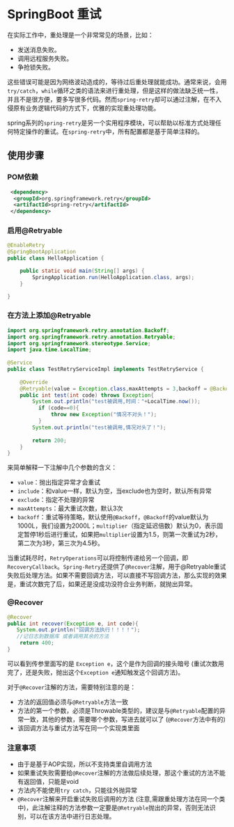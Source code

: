 # SpringBoot 重试

在实际工作中，重处理是一个非常常见的场景，比如：

- 发送消息失败。
- 调用远程服务失败。
- 争抢锁失败。

这些错误可能是因为网络波动造成的，等待过后重处理就能成功。通常来说，会用`try/catch`，`while`循环之类的语法来进行重处理，但是这样的做法缺乏统一性，并且不是很方便，要多写很多代码。然而`spring-retry`却可以通过注解，在不入侵原有业务逻辑代码的方式下，优雅的实现重处理功能。

spring系列的`spring-retry`是另一个实用程序模块，可以帮助以标准方式处理任何特定操作的重试。在`spring-retry`中，所有配置都是基于简单注释的。

## 使用步骤

### POM依赖

```xml
 <dependency>
  <groupId>org.springframework.retry</groupId>
  <artifactId>spring-retry</artifactId>
 </dependency>
```

### 启用@Retryable

```java
@EnableRetry
@SpringBootApplication
public class HelloApplication {

    public static void main(String[] args) {
        SpringApplication.run(HelloApplication.class, args);
    }

}
```

### 在方法上添加@Retryable

```java
import org.springframework.retry.annotation.Backoff;
import org.springframework.retry.annotation.Retryable;
import org.springframework.stereotype.Service;
import java.time.LocalTime;
 
@Service
public class TestRetryServiceImpl implements TestRetryService {
 
    @Override
    @Retryable(value = Exception.class,maxAttempts = 3,backoff = @Backoff(delay = 2000,multiplier = 1.5))
    public int test(int code) throws Exception{
        System.out.println("test被调用,时间："+LocalTime.now());
          if (code==0){
              throw new Exception("情况不对头！");
          }
        System.out.println("test被调用,情况对头了！");
 
        return 200;
    }
}
```

来简单解释一下注解中几个参数的含义：

- `value`：抛出指定异常才会重试
- `include`：和value一样，默认为空，当exclude也为空时，默认所有异常
- `exclude`：指定不处理的异常
- `maxAttempts`：最大重试次数，默认3次
- `backoff`：重试等待策略，默认使用`@Backoff`，`@Backoff`的value默认为1000L，我们设置为2000L；`multiplier`（指定延迟倍数）默认为0，表示固定暂停1秒后进行重试，如果把`multiplier`设置为1.5，则第一次重试为2秒，第二次为3秒，第三次为4.5秒。

当重试耗尽时，`RetryOperations`可以将控制传递给另一个回调，即`RecoveryCallback`。`Spring-Retry`还提供了`@Recover`注解，用于@Retryable重试失败后处理方法。如果不需要回调方法，可以直接不写回调方法，那么实现的效果是，重试次数完了后，如果还是没成功没符合业务判断，就抛出异常。

### @Recover

```java
@Recover
public int recover(Exception e, int code){
   System.out.println("回调方法执行！！！！");
   //记日志到数据库 或者调用其余的方法
    return 400;
}
```

可以看到传参里面写的是 `Exception e`，这个是作为回调的接头暗号 (重试次数用完了，还是失败，抛出这个`Exception e`通知触发这个回调方法)。

对于`@Recover`注解的方法，需要特别注意的是：

- 方法的返回值必须与`@Retryable`方法一致
- 方法的第一个参数，必须是Throwable类型的，建议是与`@Retryable`配置的异常一致，其他的参数，需要哪个参数，写进去就可以了 (`@Recover`方法中有的)
- 该回调方法与重试方法写在同一个实现类里面

### 注意事项

- 由于是基于AOP实现，所以不支持类里自调用方法
- 如果重试失败需要给`@Recover`注解的方法做后续处理，那这个重试的方法不能有返回值，只能是void
- 方法内不能使用`try catch`，只能往外抛异常
- `@Recover`注解来开启重试失败后调用的方法 (注意,需跟重处理方法在同一个类中)，此注解注释的方法参数一定要是`@Retryable`抛出的异常，否则无法识别，可以在该方法中进行日志处理。